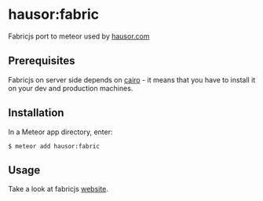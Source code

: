 hausor:fabric
=========================

Fabricjs port to meteor used by [hausor.com](hausor.com)

## Prerequisites

Fabricjs on server side depends on [cairo](http://cairographics.org/) - it means that you have to install it on your dev and production machines. 

## Installation

In a Meteor app directory, enter:

```
$ meteor add hausor:fabric
```

## Usage

Take a look at fabricjs [website](fabricjs.com).